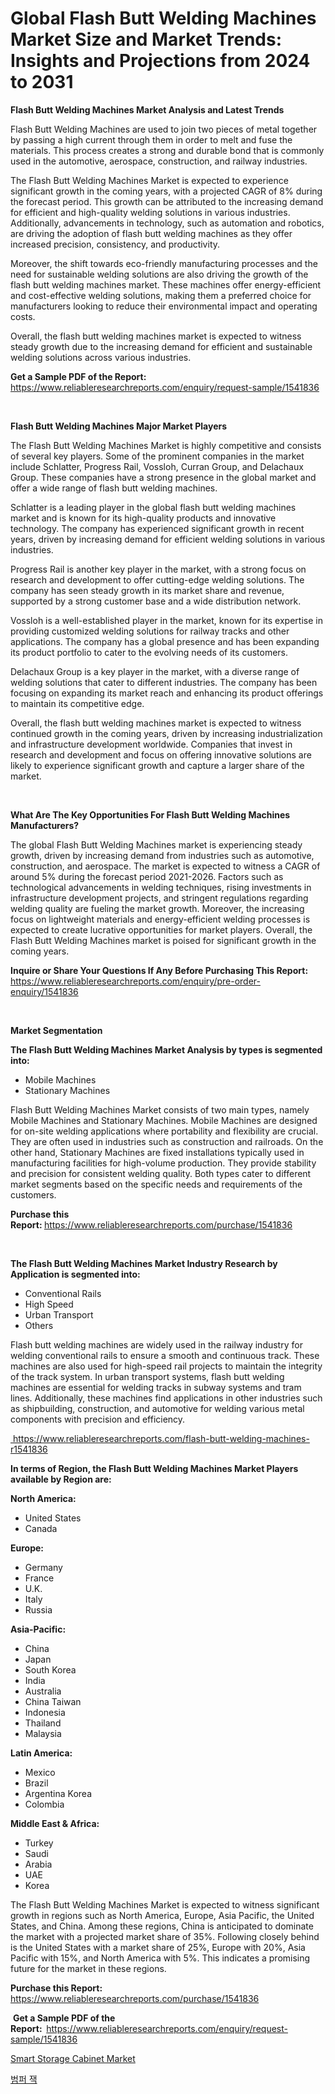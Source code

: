 <p><h1>Global Flash Butt Welding Machines Market Size and Market Trends: Insights and Projections from 2024 to 2031</h1></p><p><strong>Flash Butt Welding Machines Market Analysis and Latest Trends</strong></p>
<p><p>Flash Butt Welding Machines are used to join two pieces of metal together by passing a high current through them in order to melt and fuse the materials. This process creates a strong and durable bond that is commonly used in the automotive, aerospace, construction, and railway industries.</p><p>The Flash Butt Welding Machines Market is expected to experience significant growth in the coming years, with a projected CAGR of 8% during the forecast period. This growth can be attributed to the increasing demand for efficient and high-quality welding solutions in various industries. Additionally, advancements in technology, such as automation and robotics, are driving the adoption of flash butt welding machines as they offer increased precision, consistency, and productivity.</p><p>Moreover, the shift towards eco-friendly manufacturing processes and the need for sustainable welding solutions are also driving the growth of the flash butt welding machines market. These machines offer energy-efficient and cost-effective welding solutions, making them a preferred choice for manufacturers looking to reduce their environmental impact and operating costs.</p><p>Overall, the flash butt welding machines market is expected to witness steady growth due to the increasing demand for efficient and sustainable welding solutions across various industries.</p></p>
<p><strong>Get a Sample PDF of the Report:&nbsp;</strong> <a href="https://www.reliableresearchreports.com/enquiry/request-sample/1541836">https://www.reliableresearchreports.com/enquiry/request-sample/1541836</a></p>
<p>&nbsp;</p>
<p><strong>Flash Butt Welding Machines Major Market Players</strong></p>
<p><p>The Flash Butt Welding Machines Market is highly competitive and consists of several key players. Some of the prominent companies in the market include Schlatter, Progress Rail, Vossloh, Curran Group, and Delachaux Group. These companies have a strong presence in the global market and offer a wide range of flash butt welding machines.</p><p>Schlatter is a leading player in the global flash butt welding machines market and is known for its high-quality products and innovative technology. The company has experienced significant growth in recent years, driven by increasing demand for efficient welding solutions in various industries.</p><p>Progress Rail is another key player in the market, with a strong focus on research and development to offer cutting-edge welding solutions. The company has seen steady growth in its market share and revenue, supported by a strong customer base and a wide distribution network.</p><p>Vossloh is a well-established player in the market, known for its expertise in providing customized welding solutions for railway tracks and other applications. The company has a global presence and has been expanding its product portfolio to cater to the evolving needs of its customers.</p><p>Delachaux Group is a key player in the market, with a diverse range of welding solutions that cater to different industries. The company has been focusing on expanding its market reach and enhancing its product offerings to maintain its competitive edge.</p><p>Overall, the flash butt welding machines market is expected to witness continued growth in the coming years, driven by increasing industrialization and infrastructure development worldwide. Companies that invest in research and development and focus on offering innovative solutions are likely to experience significant growth and capture a larger share of the market.</p></p>
<p>&nbsp;</p>
<p><strong>What Are The Key Opportunities For Flash Butt Welding Machines Manufacturers?</strong></p>
<p><p>The global Flash Butt Welding Machines market is experiencing steady growth, driven by increasing demand from industries such as automotive, construction, and aerospace. The market is expected to witness a CAGR of around 5% during the forecast period 2021-2026. Factors such as technological advancements in welding techniques, rising investments in infrastructure development projects, and stringent regulations regarding welding quality are fueling the market growth. Moreover, the increasing focus on lightweight materials and energy-efficient welding processes is expected to create lucrative opportunities for market players. Overall, the Flash Butt Welding Machines market is poised for significant growth in the coming years.</p></p>
<p><strong>Inquire or Share Your Questions If Any Before Purchasing This Report:</strong> <a href="https://www.reliableresearchreports.com/enquiry/pre-order-enquiry/1541836">https://www.reliableresearchreports.com/enquiry/pre-order-enquiry/1541836</a></p>
<p>&nbsp;</p>
<p><strong>Market Segmentation</strong></p>
<p><strong>The Flash Butt Welding Machines Market Analysis by types is segmented into:</strong></p>
<p><ul><li>Mobile Machines</li><li>Stationary Machines</li></ul></p>
<p><p>Flash Butt Welding Machines Market consists of two main types, namely Mobile Machines and Stationary Machines. Mobile Machines are designed for on-site welding applications where portability and flexibility are crucial. They are often used in industries such as construction and railroads. On the other hand, Stationary Machines are fixed installations typically used in manufacturing facilities for high-volume production. They provide stability and precision for consistent welding quality. Both types cater to different market segments based on the specific needs and requirements of the customers.</p></p>
<p><strong>Purchase this Report:&nbsp;</strong><a href="https://www.reliableresearchreports.com/purchase/1541836">https://www.reliableresearchreports.com/purchase/1541836</a></p>
<p>&nbsp;</p>
<p><strong>The Flash Butt Welding Machines Market Industry Research by Application is segmented into:</strong></p>
<p><ul><li>Conventional Rails</li><li>High Speed</li><li>Urban Transport</li><li>Others</li></ul></p>
<p><p>Flash butt welding machines are widely used in the railway industry for welding conventional rails to ensure a smooth and continuous track. These machines are also used for high-speed rail projects to maintain the integrity of the track system. In urban transport systems, flash butt welding machines are essential for welding tracks in subway systems and tram lines. Additionally, these machines find applications in other industries such as shipbuilding, construction, and automotive for welding various metal components with precision and efficiency.</p></p>
<p><a href="https://www.reliableresearchreports.com/flash-butt-welding-machines-r1541836">&nbsp;https://www.reliableresearchreports.com/flash-butt-welding-machines-r1541836</a></p>
<p><strong>In terms of Region, the Flash Butt Welding Machines Market Players available by Region are:</strong></p>
<p>
    <p> <strong> North America: </strong>
        <ul>
            <li>United States</li>
            <li>Canada</li>
        </ul>
        </p> 
    <p> <strong> Europe: </strong>
        <ul>
            <li>Germany</li>
            <li>France</li>
            <li>U.K.</li>
            <li>Italy</li>
            <li>Russia</li>
        </ul>
        </p> 
    <p> <strong> Asia-Pacific: </strong>
        <ul>
            <li>China</li>
            <li>Japan</li>
            <li>South Korea</li>
            <li>India</li>
            <li>Australia</li>
            <li>China Taiwan</li>
            <li>Indonesia</li>
            <li>Thailand</li>
            <li>Malaysia</li>
        </ul>
        </p> 
    <p> <strong> Latin America: </strong>
        <ul>
            <li>Mexico</li>
            <li>Brazil</li>
            <li>Argentina Korea</li>
            <li>Colombia</li>
        </ul>
        </p> 
    <p> <strong> Middle East & Africa: </strong>
        <ul>
            <li>Turkey</li>
            <li>Saudi</li>
            <li>Arabia</li>
            <li>UAE</li>
            <li>Korea</li>
        </ul>
    </p>
    </p>
<p><p>The Flash Butt Welding Machines Market is expected to witness significant growth in regions such as North America, Europe, Asia Pacific, the United States, and China. Among these regions, China is anticipated to dominate the market with a projected market share of 35%. Following closely behind is the United States with a market share of 25%, Europe with 20%, Asia Pacific with 15%, and North America with 5%. This indicates a promising future for the market in these regions.</p></p>
<p><strong>Purchase this Report: </strong><a href="https://www.reliableresearchreports.com/purchase/1541836">https://www.reliableresearchreports.com/purchase/1541836</a></p>
<p>&nbsp;<strong>Get a Sample PDF of the Report:&nbsp;&nbsp;</strong><a href="https://www.reliableresearchreports.com/enquiry/request-sample/1541836">https://www.reliableresearchreports.com/enquiry/request-sample/1541836</a></p>
<p><strong></strong></p>
<p><p><a href="https://github.com/RyleeBauch2023/Market-Research-Report-List-2/blob/main/smart-storage-cabinet-market.md">Smart Storage Cabinet Market</a></p><p><a href="https://github.com/nhaiquang84/Market-Research-Report-List-2/blob/main/613864368883.md">범퍼 잭</a></p></p>